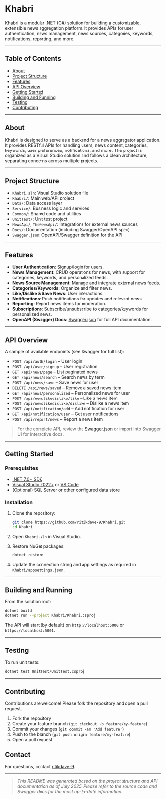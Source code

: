 # Khabri

Khabri is a modular .NET (C#) solution for building a customizable, extensible news aggregation platform. It provides APIs for user authentication, news management, news sources, categories, keywords, notifications, reporting, and more.

---

## Table of Contents

- [About](#about)
- [Project Structure](#project-structure)
- [Features](#features)
- [API Overview](#api-overview)
- [Getting Started](#getting-started)
- [Building and Running](#building-and-running)
- [Testing](#testing)
- [Contributing](#contributing)

---

## About

Khabri is designed to serve as a backend for a news aggregator application. It provides RESTful APIs for handling users, news content, categories, keywords, user preferences, notifications, and more. The project is organized as a Visual Studio solution and follows a clean architecture, separating concerns across multiple projects.

---

## Project Structure

- `Khabri.sln`: Visual Studio solution file
- `Khabri/`: Main web/API project
- `Data/`: Data access layer
- `Service/`: Business logic and services
- `Common/`: Shared code and utilities
- `UnitTest/`: Unit test project
- `NewsApi/`, `TheNewsApi/`: Integrations for external news sources
- `Docs/`: Documentation (including Swagger/OpenAPI spec)
- `Swagger.json`: OpenAPI/Swagger definition for the API

---

## Features

- **User Authentication**: Signup/login for users.
- **News Management**: CRUD operations for news, with support for categories, keywords, and personalized feeds.
- **News Source Management**: Manage and integrate external news feeds.
- **Categories/Keywords**: Organize and filter news.
- **Like/Dislike & Save News**: User interactions.
- **Notifications**: Push notifications for updates and relevant news.
- **Reporting**: Report news items for moderation.
- **Subscriptions**: Subscribe/unsubscribe to categories/keywords for personalized news.
- **OpenAPI (Swagger) Docs**: [Swagger.json](./Swagger.json) for full API documentation.

---

## API Overview

A sample of available endpoints (see Swagger for full list):

- `POST /api/auth/login` – User login
- `POST /api/user/signup` – User registration
- `GET /api/news/page` – List paginated news
- `GET /api/news/search` – Search news by term
- `POST /api/news/save` – Save news for user
- `DELETE /api/news/saved` – Remove a saved news item
- `GET /api/news/personalized` – Personalized news for user
- `POST /api/newslikedislike/like` – Like a news item
- `POST /api/newslikedislike/dislike` – Dislike a news item
- `POST /api/notification/add` – Add notification for user
- `GET /api/notification/user` – Get user notifications
- `POST /api/report/news` – Report a news item

> For the complete API, review the [Swagger.json](./Swagger.json) or import into Swagger UI for interactive docs.

---

## Getting Started

### Prerequisites

- [.NET 7.0+ SDK](https://dotnet.microsoft.com/download)
- [Visual Studio 2022+](https://visualstudio.microsoft.com/vs/) or [VS Code](https://code.visualstudio.com/)
- (Optional) SQL Server or other configured data store

### Installation

1. Clone the repository:
    ```bash
    git clone https://github.com/ritikdave-9/Khabri.git
    cd Khabri
    ```
2. Open `Khabri.sln` in Visual Studio.

3. Restore NuGet packages:
    ```bash
    dotnet restore
    ```

4. Update the connection string and app settings as required in `Khabri/appsettings.json`.

---

## Building and Running

From the solution root:

```bash
dotnet build
dotnet run --project Khabri/Khabri.csproj
```

The API will start (by default) on `http://localhost:5000` or `https://localhost:5001`.

---

## Testing

To run unit tests:

```bash
dotnet test UnitTest/UnitTest.csproj
```

---

## Contributing

Contributions are welcome! Please fork the repository and open a pull request.

1. Fork the repository
2. Create your feature branch (`git checkout -b feature/my-feature`)
3. Commit your changes (`git commit -am 'Add feature'`)
4. Push to the branch (`git push origin feature/my-feature`)
5. Open a pull request


## Contact

For questions, contact [ritikdave-9](https://github.com/ritikdave-9).

---

> _This README was generated based on the project structure and API documentation as of July 2025. Please refer to the source code and Swagger docs for the most up-to-date information._
